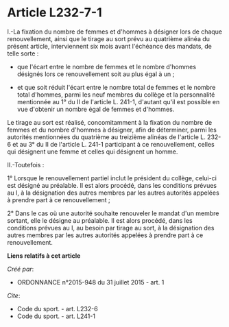 # Article L232-7-1

I.-La fixation du nombre de femmes et d'hommes à désigner lors de chaque renouvellement, ainsi que le tirage au sort prévu au
quatrième alinéa du présent article, interviennent six mois avant l'échéance des mandats, de telle sorte :

- que l'écart entre le nombre de femmes et le nombre d'hommes désignés lors ce renouvellement soit au plus égal à un ;

- et que soit réduit l'écart entre le nombre total de femmes et le nombre total d'hommes, parmi les neuf membres du collège
et la personnalité mentionnée au 1° du II de l'article L. 241-1, d'autant qu'il est possible en vue d'obtenir un nombre égal
de femmes et d'hommes. 

Le tirage au sort est réalisé, concomitamment à la fixation du nombre de femmes et du nombre d'hommes à désigner, afin de
déterminer, parmi les autorités mentionnées du quatrième au treizième alinéas de l'article L. 232-6 et au 3° du II de
l'article L. 241-1 participant à ce renouvellement, celles qui désignent une femme et celles qui désignent un homme. 

II.-Toutefois : 

1° Lorsque le renouvellement partiel inclut le président du collège, celui-ci est désigné au préalable. Il est alors procédé,
dans les conditions prévues au I, à la désignation des autres membres par les autres autorités appelées à prendre part à ce
renouvellement ; 

2° Dans le cas où une autorité souhaite renouveler le mandat d'un membre sortant, elle le désigne au préalable. Il est alors
procédé, dans les conditions prévues au I, au besoin par tirage au sort, à la désignation des autres membres par les autres
autorités appelées à prendre part à ce renouvellement.

**Liens relatifs à cet article**

_Créé par_:

  - ORDONNANCE n°2015-948 du 31 juillet 2015 - art. 1

_Cite_:

  - Code du sport. - art. L232-6
  - Code du sport. - art. L241-1
